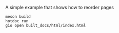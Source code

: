 A simple example that shows how to reorder pages

``` shell
meson build
hotdoc run
gio open built_docs/html/index.html
```
